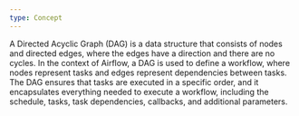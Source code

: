```yaml
---
type: Concept
---
```


A Directed Acyclic Graph (DAG) is a data structure that consists of nodes and directed edges, where the edges have a direction and there are no cycles. In the context of Airflow, a DAG is used to define a workflow, where nodes represent tasks and edges represent dependencies between tasks. The DAG ensures that tasks are executed in a specific order, and it encapsulates everything needed to execute a workflow, including the schedule, tasks, task dependencies, callbacks, and additional parameters.